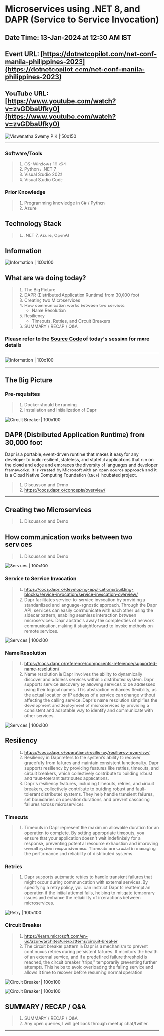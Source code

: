 # Microservices using .NET 8, and DAPR (Service to Service Invocation)

## Date Time: 13-Jan-2024 at 12:30 AM IST

## Event URL: [https://dotnetcopilot.com/net-conf-manila-philippines-2023](https://dotnetcopilot.com/net-conf-manila-philippines-2023)

## YouTube URL: [https://www.youtube.com/watch?v=zvGDbaUfky0](https://www.youtube.com/watch?v=zvGDbaUfky0)

![Viswanatha Swamy P K |150x150](./Documentation/Images/ViswanathaSwamyPK.PNG)

---

### Software/Tools

> 1. OS: Windows 10 x64
> 1. Python / .NET 7
> 1. Visual Studio 2022
> 1. Visual Studio Code

### Prior Knowledge

> 1. Programming knowledge in C# / Python
> 1. Azure

## Technology Stack

> 1. .NET 7, Azure, OpenAI

## Information

![Information | 100x100](../Documentation/Images/Information.PNG)

## What are we doing today?

> 1. The Big Picture
> 1. DAPR (Distributed Application Runtime) from 30,000 foot
> 1. Creating two Microservices
> 1. How communication works between two services
>    - Name Resolution
> 1. Resiliency
>    - Timeouts, Retries, and Circuit Breakers
> 1. SUMMARY / RECAP / Q&A

### Please refer to the [**Source Code**](https://github.com/ViswanathaSwamy-PK-TechSkillz-Academy/learn-dapr) of today's session for more details

---

![Information | 100x100](../Documentation/Images/SeatBelt.PNG)

---

## The Big Picture

### Pre-requisites

> 1. Docker should be running
> 1. Installation and Initialization of Dapr

![Circuit Breaker | 100x100](./Documentation/Images/SessionFirstLook.PNG)

## DAPR (Distributed Application Runtime) from 30,000 foot

Dapr is a portable, event-driven runtime that makes it easy for any developer to build resilient, stateless, and stateful applications that run on the cloud and edge and embraces the diversity of languages and developer frameworks. It is created by Microsoft with an open source approach and it is a Cloud Native Computing Foundation (`CNCF`) incubated project.

> 1. Discussion and Demo
> 1. <https://docs.dapr.io/concepts/overview/>

---

## Creating two Microservices

> 1. Discussion and Demo

## How communication works between two services

> 1. Discussion and Demo

![Services | 100x100](./Documentation/Images/DAPR_Dashboard_Services.PNG)

### Service to Service Invocation

> 1. <https://docs.dapr.io/developing-applications/building-blocks/service-invocation/service-invocation-overview/>
> 1. Dapr facilitates service-to-service invocation by providing a standardized and language-agnostic approach. Through the Dapr API, services can easily communicate with each other using the sidecar pattern, enabling seamless interaction between microservices. Dapr abstracts away the complexities of network communication, making it straightforward to invoke methods on remote services.

![Services | 100x100](./Documentation/Images/DAPR_Dashboard_Services_2.PNG)

### Name Resolution

> 1. <https://docs.dapr.io/reference/components-reference/supported-name-resolution/>
> 1. Name resolution in Dapr involves the ability to dynamically discover and address services within a distributed system. Dapr supports service discovery by allowing services to be addressed using their logical names. This abstraction enhances flexibility, as the actual location or IP address of a service can change without affecting the calling service. Dapr's name resolution simplifies the development and deployment of microservices by providing a consistent and adaptable way to identify and communicate with other services.

![Services | 100x100](./Documentation/Images/DAPR_Dashboard_Services_1.PNG)

## Resiliency

> 1. <https://docs.dapr.io/operations/resiliency/resiliency-overview/>
> 1. Resiliency in Dapr refers to the system's ability to recover gracefully from failures and maintain consistent functionality. Dapr supports resiliency by providing features like retries, timeouts, and circuit breakers, which collectively contribute to building robust and fault-tolerant distributed applications.
> 1. Dapr's resiliency features, including timeouts, retries, and circuit breakers, collectively contribute to building robust and fault-tolerant distributed systems. They help handle transient failures, set boundaries on operation durations, and prevent cascading failures across microservices.

### Timeouts

> 1. Timeouts in Dapr represent the maximum allowable duration for an operation to complete. By setting appropriate timeouts, you ensure that your application doesn't wait indefinitely for a response, preventing potential resource exhaustion and improving overall system responsiveness. Timeouts are crucial in managing the performance and reliability of distributed systems.

### Retries

> 1. Dapr supports automatic retries to handle transient failures that might occur during communication with external services. By specifying a retry policy, you can instruct Dapr to reattempt an operation if the initial attempt fails, helping to mitigate temporary issues and enhance the reliability of interactions between microservices.

![Retry | 100x100](./Documentation/Images/DAPR_Retry.PNG)

### Circuit Breaker

> 1. <https://learn.microsoft.com/en-us/azure/architecture/patterns/circuit-breaker>
> 1. The circuit breaker pattern in Dapr is a mechanism to prevent continuous retries during persistent failures. It monitors the health of an external service, and if a predefined failure threshold is reached, the circuit breaker "trips," temporarily preventing further attempts. This helps to avoid overloading the failing service and allows it time to recover before resuming normal operation.

![Circuit Breaker | 100x100](./Documentation/Images/SessionFirstLook.PNG)

![Circuit Breaker | 100x100](./Documentation/Images/DAPR_Circuit_Breaker.PNG)

## SUMMARY / RECAP / Q&A

> 1. SUMMARY / RECAP / Q&A
> 2. Any open queries, I will get back through meetup chat/twitter.

---

